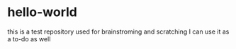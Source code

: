 # hello-world
this is a test repository used for brainstroming and scratching
I can use it as a to-do as well
